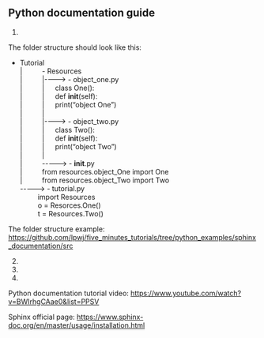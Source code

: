 ## Python documentation guide
1. 

The folder structure should look like this:

 - Tutorial <br />
| &emsp; &emsp;	 - Resources <br />
| &emsp; &emsp;	|---->	- object_one.py <br />
| &emsp; &emsp;	| &emsp;		class One(): <br />
| &emsp; &emsp;	| &emsp;		def __init__(self): <br />
| &emsp; &emsp;	| &emsp;		print(“object One”) <br />
| &emsp; &emsp; |<br />
| &emsp; &emsp;	|---->	- object_two.py <br />
| &emsp; &emsp;	| &emsp;		class Two(): <br />
| &emsp; &emsp;	| &emsp;		def __init__(self): <br />
| &emsp; &emsp;	| &emsp;		print(“object Two”) <br />
| &emsp; &emsp; |<br />
| &emsp; &emsp;	----->	- __init__.py <br />
| &emsp; &emsp;			from resources.object_One import One <br />
| &emsp; &emsp;			from resources.object_Two import Two <br />
----->	- tutorial.py <br />
  &emsp; &emsp;	import Resources <br />
  &emsp; &emsp;	o = Resorces.One() <br />
  &emsp; &emsp;	t = Resources.Two()		
		
The folder structure example: https://github.com/lpwj/five_minutes_tutorials/tree/python_examples/sphinx_documentation/src

2.

3.

4.


Python documentation tutorial video: https://www.youtube.com/watch?v=BWIrhgCAae0&list=PPSV

Sphinx official page: https://www.sphinx-doc.org/en/master/usage/installation.html
